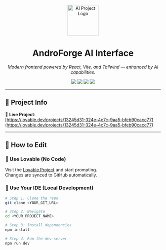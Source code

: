 <p align="center">
  <img src="https://cdn.jsdelivr.net/gh/devicons/devicon/icons/tensorflow/tensorflow-original.svg" width="100" alt="AI Project Logo" />
</p>

<h1 align="center">AndroForge AI Interface</h1>

<p align="center">
  <i>Modern frontend powered by React, Vite, and Tailwind — enhanced by AI capabilities.</i>
</p>

<p align="center">
  <img src="https://img.shields.io/badge/Vite-FEDE00?style=for-the-badge&logo=vite&logoColor=purple" />
  <img src="https://img.shields.io/badge/React-20232a?style=for-the-badge&logo=react&logoColor=61dafb" />
  <img src="https://img.shields.io/badge/Tailwind-38BDF8?style=for-the-badge&logo=tailwindcss&logoColor=white" />
  <img src="https://img.shields.io/badge/shadcn--ui-000?style=for-the-badge" />
</p>

---

## 🚀 Project Info

🔗 **Live Project**:  
[https://lovable.dev/projects/13245d31-324e-4c7c-9aa5-bfeb90cacc77](https://lovable.dev/projects/13245d31-324e-4c7c-9aa5-bfeb90cacc77)

---

## 🧠 How to Edit

### 🔹 Use Lovable (No Code)
Visit the [Lovable Project](https://lovable.dev/projects/13245d31-324e-4c7c-9aa5-bfeb90cacc77) and start prompting.  
Changes are synced to GitHub automatically.

### 🔹 Use Your IDE (Local Development)

```bash
# Step 1: Clone the repo
git clone <YOUR_GIT_URL>

# Step 2: Navigate
cd <YOUR_PROJECT_NAME>

# Step 3: Install dependencies
npm install

# Step 4: Run the dev server
npm run dev
